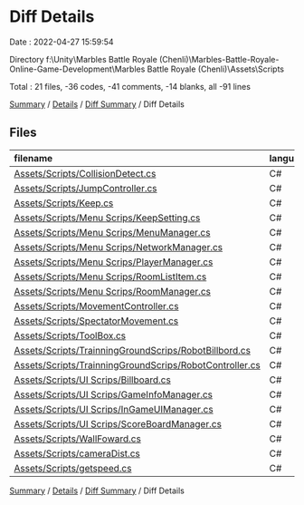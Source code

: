 # Diff Details

Date : 2022-04-27 15:59:54

Directory f:\Unity\Marbles Battle Royale (Chenli)\Marbles-Battle-Royale-Online-Game-Development\Marbles Battle Royale (Chenli)\Assets\Scripts

Total : 21 files,  -36 codes, -41 comments, -14 blanks, all -91 lines

[Summary](results.md) / [Details](details.md) / [Diff Summary](diff.md) / Diff Details

## Files
| filename | language | code | comment | blank | total |
| :--- | :--- | ---: | ---: | ---: | ---: |
| [Assets/Scripts/CollisionDetect.cs](/Assets/Scripts/CollisionDetect.cs) | C# | 0 | -9 | -6 | -15 |
| [Assets/Scripts/JumpController.cs](/Assets/Scripts/JumpController.cs) | C# | 0 | 2 | -17 | -15 |
| [Assets/Scripts/Keep.cs](/Assets/Scripts/Keep.cs) | C# | -25 | -33 | -13 | -71 |
| [Assets/Scripts/Menu Scrips/KeepSetting.cs](/Assets/Scripts/Menu%20Scrips/KeepSetting.cs) | C# | 0 | -5 | 1 | -4 |
| [Assets/Scripts/Menu Scrips/MenuManager.cs](/Assets/Scripts/Menu%20Scrips/MenuManager.cs) | C# | -13 | -3 | -3 | -19 |
| [Assets/Scripts/Menu Scrips/NetworkManager.cs](/Assets/Scripts/Menu%20Scrips/NetworkManager.cs) | C# | -13 | -5 | -8 | -26 |
| [Assets/Scripts/Menu Scrips/PlayerManager.cs](/Assets/Scripts/Menu%20Scrips/PlayerManager.cs) | C# | 11 | -6 | 5 | 10 |
| [Assets/Scripts/Menu Scrips/RoomListItem.cs](/Assets/Scripts/Menu%20Scrips/RoomListItem.cs) | C# | 0 | 0 | -3 | -3 |
| [Assets/Scripts/Menu Scrips/RoomManager.cs](/Assets/Scripts/Menu%20Scrips/RoomManager.cs) | C# | -2 | 0 | 0 | -2 |
| [Assets/Scripts/MovementController.cs](/Assets/Scripts/MovementController.cs) | C# | -9 | -15 | 2 | -22 |
| [Assets/Scripts/SpectatorMovement.cs](/Assets/Scripts/SpectatorMovement.cs) | C# | 2 | -3 | 2 | 1 |
| [Assets/Scripts/ToolBox.cs](/Assets/Scripts/ToolBox.cs) | C# | 5 | 0 | 0 | 5 |
| [Assets/Scripts/TrainningGroundScrips/RobotBillbord.cs](/Assets/Scripts/TrainningGroundScrips/RobotBillbord.cs) | C# | -6 | 6 | 0 | 0 |
| [Assets/Scripts/TrainningGroundScrips/RobotController.cs](/Assets/Scripts/TrainningGroundScrips/RobotController.cs) | C# | 1 | 27 | 6 | 34 |
| [Assets/Scripts/UI Scrips/Billboard.cs](/Assets/Scripts/UI%20Scrips/Billboard.cs) | C# | -52 | 16 | 2 | -34 |
| [Assets/Scripts/UI Scrips/GameInfoManager.cs](/Assets/Scripts/UI%20Scrips/GameInfoManager.cs) | C# | 0 | -5 | 1 | -4 |
| [Assets/Scripts/UI Scrips/InGameUIManager.cs](/Assets/Scripts/UI%20Scrips/InGameUIManager.cs) | C# | 62 | 2 | 12 | 76 |
| [Assets/Scripts/UI Scrips/ScoreBoardManager.cs](/Assets/Scripts/UI%20Scrips/ScoreBoardManager.cs) | C# | -1 | -5 | 1 | -5 |
| [Assets/Scripts/WallFoward.cs](/Assets/Scripts/WallFoward.cs) | C# | 2 | 0 | 1 | 3 |
| [Assets/Scripts/cameraDist.cs](/Assets/Scripts/cameraDist.cs) | C# | 2 | 0 | 2 | 4 |
| [Assets/Scripts/getspeed.cs](/Assets/Scripts/getspeed.cs) | C# | 0 | -5 | 1 | -4 |

[Summary](results.md) / [Details](details.md) / [Diff Summary](diff.md) / Diff Details